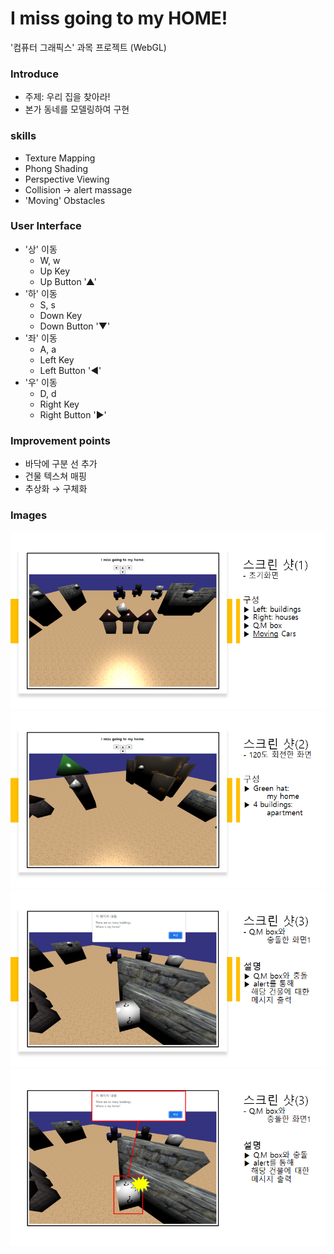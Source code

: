 # I miss going to my HOME!
'컴퓨터 그래픽스' 과목 프로젝트 (WebGL)


### Introduce
* 주제: 우리 집을 찾아라!
* 본가 동네를 모델링하여 구현

### skills
* Texture Mapping
* Phong Shading
* Perspective Viewing
* Collision → alert massage
* 'Moving' Obstacles

### User Interface
* '상' 이동
  * W, w
  * Up Key
  * Up Button '▲'
* '하' 이동
  * S, s
  * Down Key
  * Down Button '▼'
* '좌' 이동
  * A, a
  * Left Key
  * Left Button '◀'
* '우' 이동
  * D, d
  * Right Key
  * Right Button '▶'
  
### Improvement points
* 바닥에 구분 선 추가
* 건물 텍스쳐 매핑
* 추상화 → 구체화

### Images
![image1](./image/1.png)
![image2](./image/2.png)
![image3_1](./image/3_1.png)
![image3_2](./image/3_2.png)
